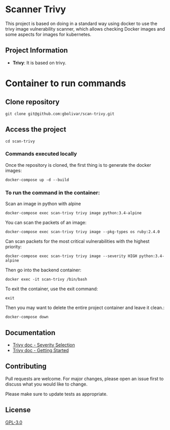 # Scanner Trivy

This project is based on doing in a standard way using docker to use the trivy image vulnerability scanner, which allows checking Docker images and some aspects for images for kubernetes.
## Project Information
- **Trivy**: It is based on trivy.

# Container to run commands

## Clone repository
```shell
git clone git@github.com:gbolivar/scan-trivy.git
```

## Access the project
```shell
cd scan-trivy
```

### Commands executed locally

Once the repository is cloned, the first thing is to generate the docker images:

```shell
docker-compose up -d --build
```
### To run the command in the container:

Scan an image in python with alpine
```shell
docker-compose exec scan-trivy trivy image python:3.4-alpine
```

You can scan the packets of an image:

```shell
docker-compose exec scan-trivy trivy image --pkg-types os ruby:2.4.0
```

Can scan packets for the most critical vulnerabilities with the highest priority:

```shell
docker-compose exec scan-trivy trivy image --severity HIGH python:3.4-alpine
```

Then go into the backend container:

```shell
docker exec -it scan-trivy /bin/bash
```

To exit the container, use the exit command:

```shell
exit
```

Then you may want to delete the entire project container and leave it clean.:

```shell
docker-compose down
```
## Documentation
- [Trivy doc - Severity Selection](https://trivy.dev/latest/docs/scanner/vulnerability/#severity-selection)
- [Trivy doc - Getting Started](https://trivy.dev/latest/getting-started/)


## Contributing

Pull requests are welcome. For major changes, please open an issue first
to discuss what you would like to change.

Please make sure to update tests as appropriate.

## License

[GPL-3.0](https://www.gnu.org/licenses/gpl-3.0.html)




